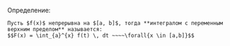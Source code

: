 Определение:
```spoiler-markdown
Пусть $f(x)$ непрерывна на $[a, b]$, тогда **интегралом с переменным верхним пределом** называется:
$$F(x) = \int_{a}^{x} f(t) \, dt ~~~~\forall{x \in [a,b]}$$
```
